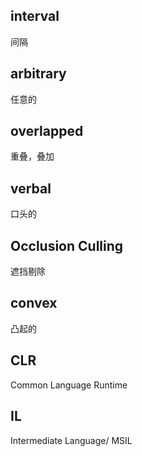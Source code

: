 ## interval
间隔

##  arbitrary
任意的

## overlapped
重叠，叠加

## verbal
口头的

## Occlusion Culling
遮挡剔除

## convex
凸起的

## CLR
Common Language Runtime

## IL
Intermediate Language/ MSIL
